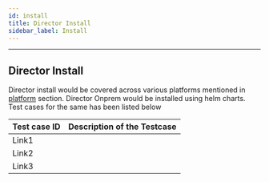 ```yaml
---
id: install 
title: Director Install
sidebar_label: Install
---
```

------

## Director Install

Director install would be covered across various platforms mentioned in [platform](platforms.md) section.  Director Onprem would be installed using helm charts. Test cases for the same has been listed below



| Test case ID | Description of the Testcase |
| ------------ | --------------------------- |
| Link1        |                             |
| Link2        |                             |
| Link3        |                             |

